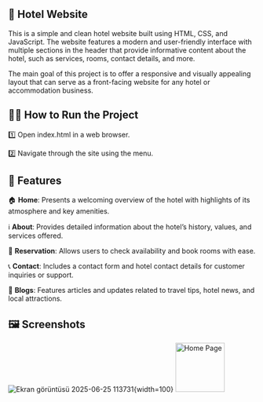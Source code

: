 ## 🏨 Hotel Website

This is a simple and clean hotel website built using HTML, CSS, and JavaScript. The website features a modern and user-friendly interface with multiple sections in the header that provide informative content about the hotel, such as services, rooms, contact details, and more.

The main goal of this project is to offer a responsive and visually appealing layout that can serve as a front-facing website for any hotel or accommodation business.

## 🏃‍♂️ How to Run the Project
1️⃣ Open index.html in a web browser.

2️⃣ Navigate through the site using the menu.

## 🚀 Features

🏠 **Home**: Presents a welcoming overview of the hotel with highlights of its atmosphere and key amenities.

ℹ️ **About**: Provides detailed information about the hotel’s history, values, and services offered.

📅 **Reservation**: Allows users to check availability and book rooms with ease.

📞 **Contact**: Includes a contact form and hotel contact details for customer inquiries or support.

📰 **Blogs**: Features articles and updates related to travel tips, hotel news, and local attractions.


## 🖼 Screenshots
![Ekran görüntüsü 2025-06-25 113731](https://github.com/user-attachments/assets/5e8a5df9-a9c0-41a9-b5d3-c4e4f6c2216f){width=100}
<img src="[[images/homepage.png]](https://github.com/user-attachments/assets/5e8a5df9-a9c0-41a9-b5d3-c4e4f6c2216f)" alt="Home Page" width="100"/>
